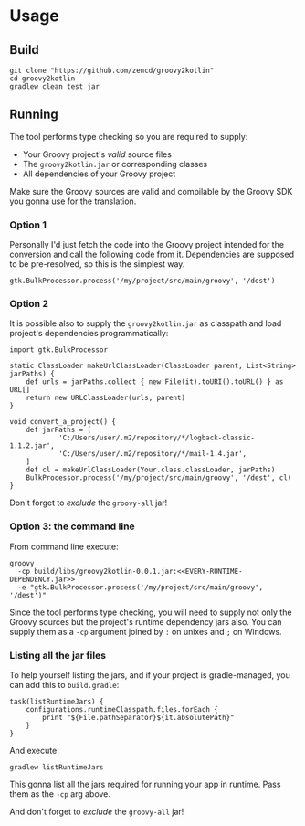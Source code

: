 # Usage

## Build

    git clone "https://github.com/zencd/groovy2kotlin"
    cd groovy2kotlin
    gradlew clean test jar

## Running

The tool performs type checking so you are required to supply:

- Your Groovy project's *valid* source files
- The `groovy2kotlin.jar` or corresponding classes
- All dependencies of your Groovy project

Make sure the Groovy sources are valid and compilable by the Groovy SDK you gonna use for the translation.

### Option 1

Personally I'd just fetch the code into the Groovy project intended for the conversion
and call the following code from it. Dependencies are supposed to be pre-resolved,
so this is the simplest way.

    gtk.BulkProcessor.process('/my/project/src/main/groovy', '/dest')

### Option 2

It is possible also to supply the `groovy2kotlin.jar` as classpath and load
project's dependencies programmatically:

    import gtk.BulkProcessor
    
    static ClassLoader makeUrlClassLoader(ClassLoader parent, List<String> jarPaths) {
        def urls = jarPaths.collect { new File(it).toURI().toURL() } as URL[]
        return new URLClassLoader(urls, parent)
    }

    void convert_a_project() {
        def jarPaths = [
                'C:/Users/user/.m2/repository/*/logback-classic-1.1.2.jar',
                'C:/Users/user/.m2/repository/*/mail-1.4.jar',
        ]
        def cl = makeUrlClassLoader(Your.class.classLoader, jarPaths)
        BulkProcessor.process('/my/project/src/main/groovy', '/dest', cl)
    }

Don't forget to *exclude* the `groovy-all` jar!

### Option 3: the command line

From command line execute:

    groovy
      -cp build/libs/groovy2kotlin-0.0.1.jar:<<EVERY-RUNTIME-DEPENDENCY.jar>>
      -e "gtk.BulkProcessor.process('/my/project/src/main/groovy', '/dest')"

Since the tool performs type checking, you will need to supply not only the Groovy
sources but the project's runtime dependency jars also. You can supply them as
a `-cp` argument joined by `:` on unixes and `;` on Windows.

### Listing all the jar files

To help yourself listing the jars, and if your project is gradle-managed,
you can add this to `build.gradle`:

    task(listRuntimeJars) {
	    configurations.runtimeClasspath.files.forEach {
	        print "${File.pathSeparator}${it.absolutePath}"
        }
    }

And execute:

    gradlew listRuntimeJars

This gonna list all the jars required for running your app in runtime.
Pass them as the `-cp` arg above.

And don't forget to *exclude* the `groovy-all` jar!
